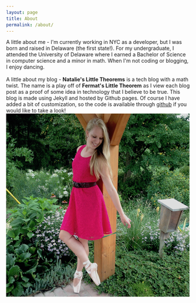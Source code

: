 ```yaml
---
layout: page
title: About
permalink: /about/
---
```


<div class="grid-container">
  <div class="text-block">
    A little about me - I'm currently working in NYC as a developer, but I was born and raised in Delaware (the first state!). For my undergraduate, I attended the University of Delaware where I earned a Bachelor of Science in computer science and a minor in math. When I'm not coding or blogging, I enjoy dancing. <br><br>
    A little about my blog - <b>Natalie's Little Theorems</b> is a tech blog with a math twist. The name is a play off of <b>Fermat's Little Theorem</b> as I view each blog post as a proof of some idea in technology that I believe to be true. This blog is made using Jekyll and hosted by Github pages. Of course I have added a bit of customization, so the code is available through <a href="https://github.com/nlane/nlane.github.io">github</a> if you would like to take a look!
  </div>
  <div class="about-image-container">
    <img class="profile-pic" src="/about_image.png" alt="me"/>
  </div>
</div>

